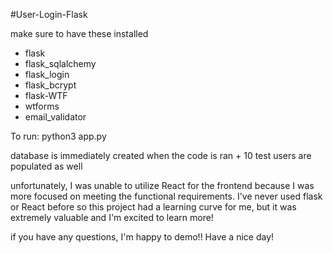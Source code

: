 #User-Login-Flask

make sure to have these installed 

- flask 
- flask_sqlalchemy 
- flask_login 
- flask_bcrypt 
- flask-WTF 
- wtforms 
- email_validator 

To run:
python3 app.py

database is immediately created when the code is ran + 10 test users are populated as well

unfortunately, I was unable to utilize React for the frontend because I was more focused on meeting the functional requirements. I've never used flask or React before so this project had a learning curve for me, but it was extremely valuable and I'm excited to learn more! 

if you have any questions, I'm happy to demo!!
Have a nice day!

